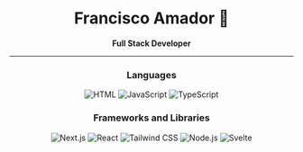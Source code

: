 <h1 align="center">Francisco Amador 🌌</h1>

<p align="center" >
  <strong>Full Stack Developer</strong>
</p>

---

<h3 align="center">Languages</h3>
<p align="center">
  <img src="https://img.shields.io/badge/Html-orange?style=for-the-badge&logo=HTML5&logoColor=white" alt="HTML">
  <img src="https://img.shields.io/badge/Javascript-gray?style=for-the-badge&logo=JavaScript" alt="JavaScript">
  <img src="https://img.shields.io/badge/Typescript-blue?style=for-the-badge&logo=Typescript&logoColor=white" alt="TypeScript">
</p>

<h3 align="center">Frameworks and Libraries</h3>
<p align="center">
  <img src="https://img.shields.io/badge/Next.js-black?style=for-the-badge&logo=Next.js" alt="Next.js">
  <img src="https://img.shields.io/badge/react-blue?style=for-the-badge&logo=react&logoColor=white" alt="React">
  <img src="https://img.shields.io/badge/Tailwind%20css-%2361DAFB?style=for-the-badge&logo=Tailwind%20css&logoColor=white" alt="Tailwind CSS">
  <img src="https://img.shields.io/badge/Node.js-%235FA04E?style=for-the-badge&logo=Node.js&logoColor=white" alt="Node.js">
  <img src="https://img.shields.io/badge/Svelte-%23FF3E00?style=for-the-badge&logo=Svelte&logoColor=white" alt="Svelte">
</p>
